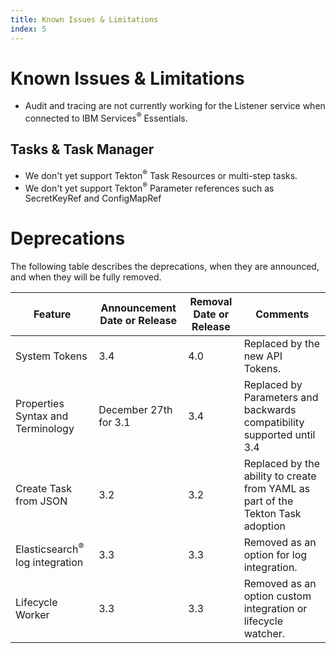 ```yaml
---
title: Known Issues & Limitations
index: 5
---
```


# Known Issues & Limitations

- Audit and tracing are not currently working for the Listener service when connected to IBM Services<sup>®</sup> Essentials.

## Tasks & Task Manager

- We don't yet support Tekton<sup>®</sup> Task Resources or multi-step tasks.
- We don't yet support Tekton<sup>®</sup> Parameter references such as SecretKeyRef and ConfigMapRef

# Deprecations

The following table describes the deprecations, when they are announced, and when they will be fully removed.

| Feature                           | Announcement Date or Release | Removal Date or Release | Comments                                                                        |
| --------------------------------- | ---------------------------- | ----------------------- | ------------------------------------------------------------------------------- |
| System Tokens | 3.4        | 4.0                     | Replaced by the new API Tokens.          |
| Properties Syntax and Terminology | December 27th for 3.1        | 3.4                     | Replaced by Parameters and backwards compatibility supported until 3.4          |
| Create Task from JSON             | 3.2                          | 3.2                     | Replaced by the ability to create from YAML as part of the Tekton Task adoption |
| Elasticsearch<sup>®</sup> log integration     | 3.3                          | 3.3                     | Removed as an option for log integration.                                       |
| Lifecycle Worker                  | 3.3                          | 3.3                     | Removed as an option custom integration or lifecycle watcher.                   |
